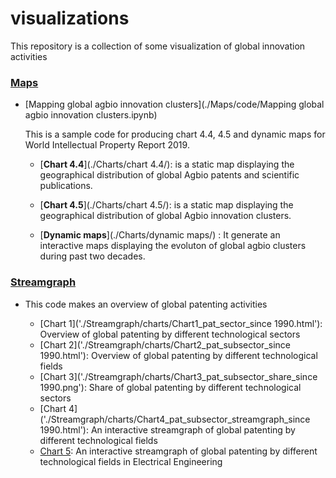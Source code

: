 # visualizations
This repository is a collection of some visualization of global innovation activities

### [Maps](./Maps/) 

- [Mapping global agbio innovation clusters](./Maps/code/Mapping global agbio innovation clusters.ipynb)

    This is a sample code for producing chart 4.4, 4.5 and dynamic maps for World Intellectual Property Report 2019. 

    - [**Chart 4.4**](./Charts/chart 4.4/): is a static map displaying the geographical distribution of global Agbio patents and scientific publications.  

    - [**Chart 4.5**](./Charts/chart 4.5/): is a static map displaying the geographical distribution of global Agbio innovation clusters.

    - [**Dynamic maps**](./Charts/dynamic maps/)
: It generate an interactive maps displaying the evoluton of global agbio clusters during past two decades.

### [Streamgraph](./Streamgraph/) 

- This code makes an overview of global patenting activities 

    - [Chart 1]('./Streamgraph/charts/Chart1_pat_sector_since 1990.html'): Overview of global patenting by different technological sectors 
    - [Chart 2]('./Streamgraph/charts/Chart2_pat_subsector_since 1990.html'): Overview of global patenting by different technological fields
    - [Chart 3]('./Streamgraph/charts/Chart3_pat_subsector_share_since 1990.png'): Share of global patenting by different technological sectors
    - [Chart 4]('./Streamgraph/charts/Chart4_pat_subsector_streamgraph_since 1990.html'): An interactive streamgraph of global patenting by different technological fields
    - [Chart 5](./Streamgraph/charts/Chart5_pat_subsector_streamgraph_EE_since1950.html'): An interactive streamgraph of global patenting by different technological fields in Electrical Engineering 



